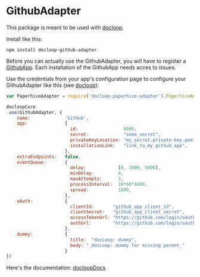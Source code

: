 # GithubAdapter


This package is meant to be used with [docloop](https://github.com/docloop/core).

Install like this:

    npm install docloop-github-adapter


Before you can actually use the GithubAdapter, you will have to register a [GithubApp](https://developer.github.com/apps/).
Each installation of the GithubApp needs acces to issues. 

Use the credentials from your app's configuration page to configure your GithubAdapter like this (see [docloop](https://github.com/docloop/core)):


```javascript
var PaperhiveAdapter = require('docloop-paperhive-adapter').PaperhiveAdapter 

docloopCore
.use(GithubAdapter, {
    name:             'GitHub',
    app:              {
                        id:                 0000,
                        secret:             "some_secret",
                        privateKeyLocation: "my_secret.private-key.pem",
                        installationLink:   "link_to_my_github_app",
                      },
    extraEndpoints:   false,
    eventQueue:       {
                        delay:            [0, 1000, 5000],
                        minDelay:         0,
                        maxAttempts:      3,
                        processInterval:  10*60*1000,
                        spread:           1000,
                      },
    oAuth:            {
                        clientId:       "github_app_client_id",
                        clientSecret:   "github_app_client_secret",
                        accessTokenUrl: "https://github.com/login/oauth/access_token",                  
                        authUrl:        "https://github.com/login/oauth/authorize?scope=user:email&client_id={{github_app_client_id}}",
                      },
    dummy:            {
                        title:  "docLoop: dummy",
                        body: "_docLoop: dummy for missing parent_"
                      }
})
```

Here's the documentation: [docloopDocs](https://docloop.net/docs)